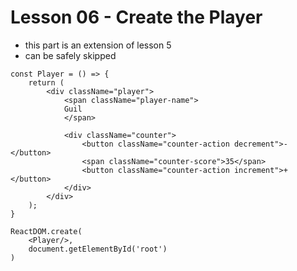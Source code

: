 # Lesson 06 - Create the Player

- this part is an extension of lesson 5
- can be safely skipped

```
const Player = () => {
    return (
        <div className="player">
            <span className="player-name">
            Guil
            </span>

            <div className="counter">
                <button className="counter-action decrement">-</button>
                <span className="counter-score">35</span>
                <button className="counter-action increment">+</button>
            </div>
        </div>
    );
}

ReactDOM.create(
    <Player/>,
    document.getElementById('root')
)
```